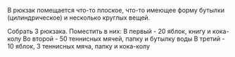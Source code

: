 В рюкзак помещается что-то плоское, что-то имеющее форму бутылки 
(цилиндрическое) и несколько круглых вещей.

Собрать 3 рюкзака.
Поместить в них:
В первый - 20 яблок, книгу и кока-колу
Во второй - 50 теннисных мячей, папку и бутылку воды
В третий - 10 яблок, 3 теннисных мяча, папку и кока-колу